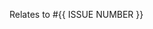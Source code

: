 <!---
Have you seen our Rules to Better Pull Requests?
https://www.ssw.com.au/rules/rules-to-better-pull-requests/

Please provide a good title and a short description of your pull request
See https://www.ssw.com.au/rules/write-a-good-pull-request/ for further guidance

Did you do an over the shoulder review?
https://www.ssw.com.au/rules/over-the-shoulder-prs
-->

Relates to #{{ ISSUE NUMBER }}

<!-- Add done video, screenshots as per https://ssw.com.au/rules/record-a-quick-and-dirty-done-video/-->